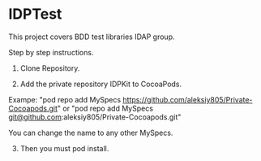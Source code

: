 IDPTest
=======

This project covers BDD test libraries IDAP group.

Step by step instructions.

1. Clone Repository.

2. Add the private repository IDPKit to CocoaPods.
 
  Exampe: "pod repo add MySpecs https://github.com/aleksiy805/Private-Cocoapods.git" or
          "pod repo add MySpecs git@github.com:aleksiy805/Private-Cocoapods.git"

You can change the name to any other MySpecs. 

3. Then you must pod install.
